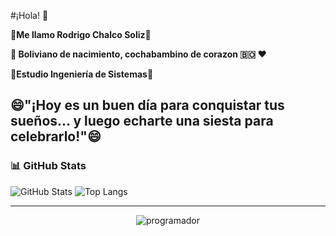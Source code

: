 #¡Hola! 👋

**🌱Me llamo Rodrigo Chalco Soliz🌱**

**🌄 Boliviano de nacimiento, cochabambino de corazon 🇧🇴 ❤️** 

**💬Estudio Ingeniería de Sistemas💬**   

**😄"¡Hoy es un buen día para conquistar tus sueños... y luego echarte una siesta para celebrarlo!"😄**
---

### 📊 GitHub Stats

![GitHub Stats](https://github-readme-stats.vercel.app/api?username=RodrigoChalco&show_icons=true&theme=tokyonight)
![Top Langs](https://github-readme-stats.vercel.app/api/top-langs/?username=RodrigoChalco&layout=compact&theme=tokyonight)

---
<p align="center">
  <img src="https://i.postimg.cc/ZqVHtTVF/programador-880-x-450-px.webp" alt="programador" />
</p>



<!--
**RodrigoChalco/RodrigoChalco** is a ✨ _special_ ✨ repository because its `README.md` (this file) appears on your GitHub profile.

Here are some ideas to get you started:

- 🔭 I’m currently working on ...
- 🌱 I’m currently learning ...
- 👯 I’m looking to collaborate on ...
- 🤔 I’m looking for help with ...
- 💬 Ask me about ...
- 📫 How to reach me: ...
- 😄 Pronouns: ...
- ⚡ Fun fact: ...
-->
